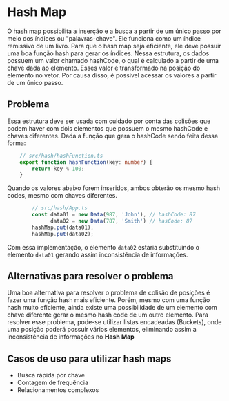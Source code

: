 # Hash Map

O hash map possibilita a inserção e a busca a partir de um único passo por meio dos índices ou "palavras-chave". Ele funciona como um índice remissivo de um livro.
Para que o hash map seja eficiente, ele deve possuir uma boa função hash para gerar os índices. Nessa estrutura, os dados possuem um valor chamado hashCode, o qual é calculado a partir de uma chave dada ao elemento. Esses valor é transformado na posição do elemento no vetor. Por causa disso, é possivel acessar os valores a partir de um único passo.

## Problema

Essa estrutura deve ser usada com cuidado por conta das colisões que podem haver com dois elementos que possuem o mesmo hashCode e chaves diferentes.
Dada a função que gera o hashCode sendo feita dessa forma:
```ts
    // src/hash/hashFunction.ts
    export function hashFunction(key: number) {
        return key % 100;
    }
```
Quando os valores abaixo forem inseridos, ambos obterão os mesmo hash codes, mesmo com chaves diferentes.
```ts
        // src/hash/App.ts
        const data01 = new Data(987, 'John'), // hashCode: 87
              data02 = new Data(787, 'Smith') // hasCode: 87
        hashMap.put(data01);
        hashMap.put(data02);
```
Com essa implementação, o elemento <code>data02</code> estaria substituindo o elemento <code>data01</code> gerando assim inconsistência de informações.


## Alternativas para resolver o problema

Uma boa alternativa para resolver o problema de colisão de posições é fazer uma função hash mais eficiente. Porém, mesmo com uma função hash muito eficiente, ainda existe uma possibilidade de um elemento com chave diferente gerar o mesmo hash code de um outro elemento. Para resolver esse problema, pode-se utilizar listas encadeadas (Buckets), onde uma posição poderá possuir vários elementos, eliminando assim a inconsistência de informações no **Hash Map**


## Casos de uso para utilizar hash maps
- Busca rápida por chave
- Contagem de frequência
- Relacionamentos complexos